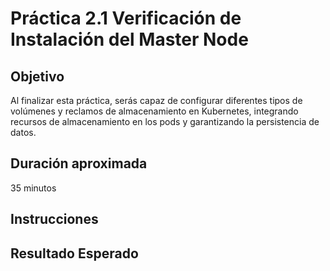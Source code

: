 # Práctica 2.1 Verificación de Instalación del Master Node  

## Objetivo 
Al finalizar esta práctica, serás capaz de configurar diferentes tipos de volúmenes y reclamos de almacenamiento en Kubernetes, integrando recursos de almacenamiento en los pods y garantizando la persistencia de datos.



## Duración aproximada
35 minutos

## Instrucciones

## Resultado Esperado


